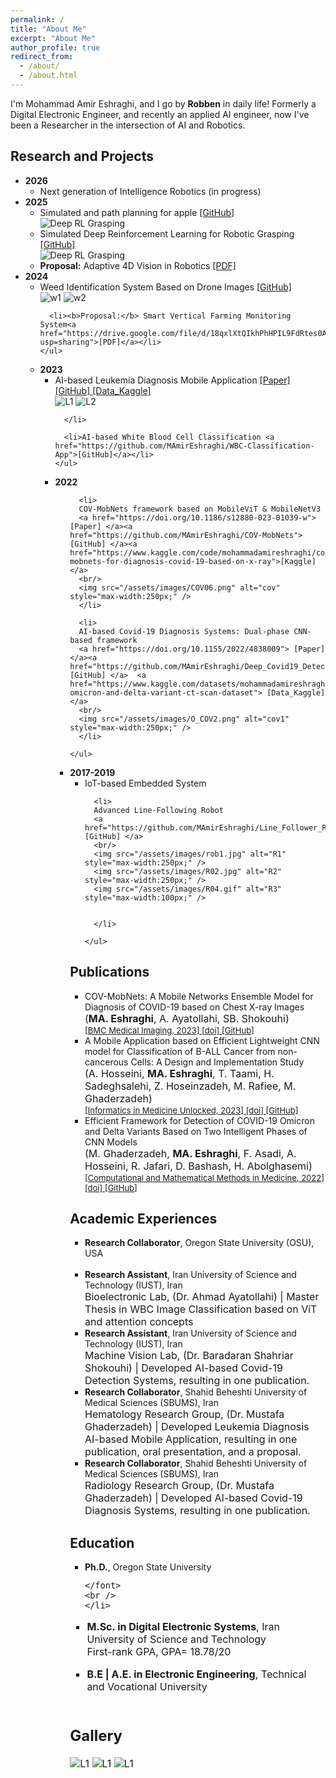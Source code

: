 ```yaml
---
permalink: /
title: "About Me"
excerpt: "About Me"
author_profile: true
redirect_from: 
  - /about/
  - /about.html
---
```


I'm Mohammad Amir Eshraghi, and I go by <b>Robben</b> in daily life! Formerly a Digital Electronic Engineer, and recently an applied AI engineer, now I've been a Researcher in the intersection of AI and Robotics. 



## Research and Projects
<ul>

  <li>
  <strong>2026</strong>
  <ul>
      <li>Next generation of Intelligence Robotics (in progress) </li>

  </ul>
</li>


  <li>
    <strong>2025</strong>
    <ul>
       <li>
      Simulated and path planning for apple
      <a href="https://github.com/MAmirEshraghi/Deep-RL-Grasping">[GitHub]</a>
      <br/>
      <img src="/assets/images/apple.gif" alt="Deep RL Grasping" style="max-width:400px;" />
      </li>
      <li>
      Simulated Deep Reinforcement Learning for Robotic Grasping
      <a href="https://github.com/MAmirEshraghi/Deep-RL-Grasping">[GitHub]</a>
      <br/>
      <img src="/assets/images/kukaGif.gif" alt="Deep RL Grasping" style="max-width:400px;" />
      </li>
      <li><b>Proposal:</b> Adaptive 4D Vision in Robotics <a href="https://drive.google.com/file/d/1CmgPDMaeNDZDXmEzazgXfhtXzJTo-e01/view?usp=sharing">[PDF]</a></li>
    </ul>
  </li>
  
  <li>
    <strong>2024</strong>
    <ul>      
      <li>
      Weed Identification System Based on Drone Images 
      <a href="https://github.com/MAmirEshraghi/Weed_Identification_Drone_imgs">[GitHub]</a>
      <br/>
      <img src="/assets/images/W1.png" alt="w1" style="max-width:300px;" />
      <img src="/assets/images/w2.gif" alt="w2" style="max-width:200px;" />
      </li>
      
      <li><b>Proposal:</b> Smart Vertical Farming Monitoring System<a href="https://drive.google.com/file/d/18qxlXtQIkhPhHPIL9FdRtes0AgO_WyLL/view?usp=sharing">[PDF]</a></li>
    </ul>
  </li>

<li>
    <strong>2023</strong>
    <ul>
      <li>
      AI-based Leukemia Diagnosis Mobile Application 
      <a href="https://doi.org/10.1016/j.imu.2023.101244"> [Paper] </a><a href="https://github.com/MAmirEshraghi/Lightweight-Deep-CNN-Based-Mobile-App-in-the-Screening-of-ALL">[GitHub] </a><a href="https://www.kaggle.com/datasets/mohammadamireshraghi/blood-cell-cancer-all-4class"> [Data_Kaggle]</a>
      <br/>
      <img src="/assets/images/LeukemiaClassificatio1.jpg" alt="L1" style="max-width:300px;" />      
      <img src="/assets/images/LeukemiaClassificatio2.png" alt="L2" style="max-width:300px;" />
      
      </li>
      
      <li>AI-based White Blood Cell Classification <a href="https://github.com/MAmirEshraghi/WBC-Classification-App">[GitHub]</a></li>
    </ul>
  </li>
  
 <li>
    <strong>2022</strong>
    <ul>

      <li>
      COV-MobNets framework based on MobileViT & MobileNetV3
      <a href="https://doi.org/10.1186/s12880-023-01039-w"> [Paper] </a><a href="https://github.com/MAmirEshraghi/COV-MobNets">[GitHub] </a><a href="https://www.kaggle.com/code/mohammadamireshraghi/cov-mobnets-for-diagnosis-covid-19-based-on-x-ray">[Kaggle] </a>
      <br/>
      <img src="/assets/images/COV06.png" alt="cov" style="max-width:250px;" />      
      </li>
      
      <li>
      AI-based Covid-19 Diagnosis Systems: Dual-phase CNN-based framework 
      <a href="https://doi.org/10.1155/2022/4838009"> [Paper] </a><a href="https://github.com/MAmirEshraghi/Deep_Covid19_Detection_Overall_framework"> [GitHub] </a>  <a href="https://www.kaggle.com/datasets/mohammadamireshraghi/covid19-omicron-and-delta-variant-ct-scan-dataset"> [Data_Kaggle] </a> 
      <br/>
      <img src="/assets/images/O_COV2.png" alt="cov1" style="max-width:250px;" />      
      </li>
      
    </ul>
  </li> 

 <li>
    <strong>2017-2019</strong>
    <ul>
      <li>IoT-based Embedded System</li>
      
      <li>
      Advanced Line-Following Robot 
      <a href="https://github.com/MAmirEshraghi/Line_Follower_Robot"> [GitHub] </a>
      <br/>
      <img src="/assets/images/rob1.jpg" alt="R1" style="max-width:250px;" />      
      <img src="/assets/images/R02.jpg" alt="R2" style="max-width:250px;" />
      <img src="/assets/images/R04.gif" alt="R3" style="max-width:100px;" />

  
      </li>
      
    </ul>
  </li> 
  
</ul>


## Publications
<ul>
    <li>COV-MobNets: A Mobile Networks Ensemble Model for Diagnosis of COVID-19 based on Chest X-ray Images
    <br />
    <font size="3">
      (<b>MA. Eshraghi</b>, A. Ayatollahi, SB. Shokouhi)
    </font> 
    <br /> 
    <font size="2">
      <a href="https://bmcmedimaging.biomedcentral.com/">
      [BMC Medical Imaging, 2023]
      </a>
      <a href="https://doi.org/10.1186/s12880-023-01039-w">
      [doi]
      </a>
      <a href="https://github.com/MAmirEshraghi/Lightweight-Deep-CNN-Based-Mobile-App-in-the-Screening-of-ALL">
      [GitHub]
      </a>
    </font>
    </li>
</ul>
<ul>
    <li>A Mobile Application based on Efficient Lightweight CNN model for Classification of B-ALL Cancer from non-cancerous Cells: A Design and Implementation Study
    <br />
    <font size="3">
      (A. Hosseini, <b>MA. Eshraghi</b>, T. Taami, H. Sadeghsalehi, Z. Hoseinzadeh, M. Rafiee, M. Ghaderzadeh)
    </font> 
    <br /> 
    <font size="2">
      <a href="https://bmcmedimaging.biomedcentral.com/">
      [Informatics in Medicine Unlocked, 2023]
      </a>
      <a href="https://doi.org/10.1016/j.imu.2023.101244">
      [doi]
      </a>
      <a href="https://github.com/MAmirEshraghi/Lightweight-Deep-CNN-Based-Mobile-App-in-the-Screening-of-ALL">
      [GitHub]
      </a>
    </font>
    </li>
</ul>
<ul>
    <li>Efficient Framework for Detection of COVID-19 Omicron and Delta Variants Based on Two Intelligent Phases of CNN Models
    <br />
    <font size="3">
      (M. Ghaderzadeh, <b>MA. Eshraghi</b>, F. Asadi, A. Hosseini, R. Jafari, D. Bashash, H. Abolghasemi)
    </font> 
    <br /> 
    <font size="2">
      <a href="https://bmcmedimaging.biomedcentral.com/">
      [Computational and Mathematical Methods in Medicine, 2022]
      </a>
      <a href="https://doi.org/10.1155/2022/4838009">
      [doi]
      </a>
      <a href="https://github.com/MAmirEshraghi/Deep_Covid19_Detection_Overall_framework">
      [GitHub]
      </a>
    </font>
    </li>
</ul>

## Academic Experiences

<ul>
    <li><b>Research Collaborator</b>, Oregon State University (OSU), USA
    <br />
    <br /> 
    </li>
</ul>
<ul>
    <li><b>Research Assistant</b>, Iran University of Science and Technology (IUST), Iran
    <br />
    <font size="3">
      Bioelectronic Lab, (Dr. Ahmad Ayatollahi) |
      Master Thesis in WBC Image Classification based on ViT and attention concepts
    </font> 
    <br /> 
    </li>
</ul>
<ul>
    <li><b>Research Assistant</b>, Iran University of Science and Technology (IUST), Iran
    <br />
    <font size="3">
      Machine Vision Lab, (Dr. Baradaran Shahriar Shokouhi) |
      Developed AI-based Covid-19 Detection Systems, resulting in one publication.
    </font> 
    <br /> 
    </li>
</ul>
<ul>
    <li><b>Research Collaborator</b>, Shahid Beheshti University of Medical Sciences (SBUMS), Iran
    <br />
    <font size="3">
      Hematology Research Group, (Dr. Mustafa Ghaderzadeh) |
      Developed Leukemia Diagnosis AI-based Mobile Application, resulting in one publication, oral presentation, and a proposal. 
    </font> 
    <br /> 
    </li>
</ul>
<ul>
    <li><b>Research Collaborator</b>, Shahid Beheshti University of Medical Sciences (SBUMS), Iran      
    <br />
    <font size="3">
      Radiology Research Group, (Dr. Mustafa Ghaderzadeh) |
      Developed AI-based Covid-19 Diagnosis Systems, resulting in one publication.
    </font> 
    <br /> 
    </li>
</ul>

## Education


<ul>
    <li><b>Ph.D.</b>, Oregon State University    
      <br />
    <font size="3">

    </font> 
    <br /> 
    </li>
</ul>

<ul>
    <li><b>M.Sc. in Digital Electronic Systems</b>, Iran University of Science and Technology   
      <br />
    <font size="3">
    First-rank GPA, GPA= 18.78/20
    </font> 
    <br /> 
    </li>
</ul>

<ul>
    <li><b>B.E | A.E. in Electronic Engineering</b>, Technical and Vocational University
      <br />
    <font size="3">
    </font> 
    <br /> 
    </li>
</ul>

## Gallery 

<img src="/assets/images/m11.jpg" alt="L1" style="max-width:300px;" /> 
<img src="/assets/images/m44.jpg" alt="L1" style="max-width:300px;" /> 
<img src="/assets/images/m22.jpg" alt="L1" style="max-width:300px;" /> 



